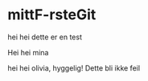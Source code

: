 # mittF-rsteGit
hei hei dette er en test

Hei hei mina 


hei hei olivia, hyggelig!
Dette bli ikke feil 

